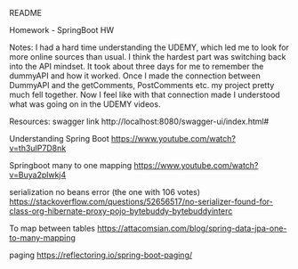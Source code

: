 README

Homework - SpringBoot HW

Notes:
I had a hard time understanding the UDEMY, which led me to look for more online sources than usual. I think the 
hardest part was switching back into the API mindset. It took about three days for me to remember the dummyAPI
and how it worked. Once I made the connection between DummyAPI and the getComments, PostComments etc. my project 
pretty much fell together. Now I feel like with that connection made I understood what was going on in the UDEMY 
videos. 

Resources:
swagger link
http://localhost:8080/swagger-ui/index.html#

Understanding Spring Boot
https://www.youtube.com/watch?v=th3uIP7D8nk

Springboot many to one mapping
https://www.youtube.com/watch?v=Buya2plwkj4

serialization no beans error (the one with 106 votes)
https://stackoverflow.com/questions/52656517/no-serializer-found-for-class-org-hibernate-proxy-pojo-bytebuddy-bytebuddyinterc

To map between tables
https://attacomsian.com/blog/spring-data-jpa-one-to-many-mapping

paging
https://reflectoring.io/spring-boot-paging/

